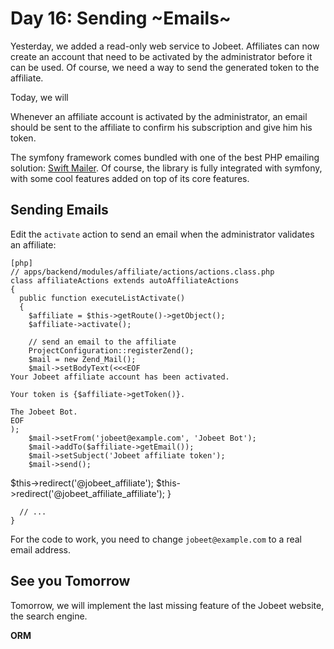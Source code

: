Day 16: Sending ~Emails~
========================

Yesterday, we added a read-only web service to Jobeet. Affiliates can now
create an account that need to be activated by the administrator before it can
be used. Of course, we need a way to send the generated token to the
affiliate.

Today, we will 



Whenever an affiliate account is activated by the administrator, an email
should be sent to the affiliate to confirm his subscription and give him his
token.

The symfony framework comes bundled with one of the best PHP emailing
solution: [Swift Mailer](http://www.swiftmailer.org/). Of course, the library
is fully integrated with symfony, with some cool features added on top of its
core features.

Sending Emails
--------------

Edit the `activate` action to send an email when the administrator validates
an affiliate:

    [php]
    // apps/backend/modules/affiliate/actions/actions.class.php
    class affiliateActions extends autoAffiliateActions
    {
      public function executeListActivate()
      {
        $affiliate = $this->getRoute()->getObject();
        $affiliate->activate();

        // send an email to the affiliate
        ProjectConfiguration::registerZend();
        $mail = new Zend_Mail();
        $mail->setBodyText(<<<EOF
    Your Jobeet affiliate account has been activated.

    Your token is {$affiliate->getToken()}.

    The Jobeet Bot.
    EOF
    );
        $mail->setFrom('jobeet@example.com', 'Jobeet Bot');
        $mail->addTo($affiliate->getEmail());
        $mail->setSubject('Jobeet affiliate token');
        $mail->send();

<propel>
        $this->redirect('@jobeet_affiliate');
</propel>
<doctrine>
        $this->redirect('@jobeet_affiliate_affiliate');
</doctrine>
      }

      // ...
    }

For the code to work, you need to change `jobeet@example.com` to a real email
address.

See you Tomorrow
----------------

Tomorrow, we will implement the last missing feature of the Jobeet website,
the search engine.

__ORM__
